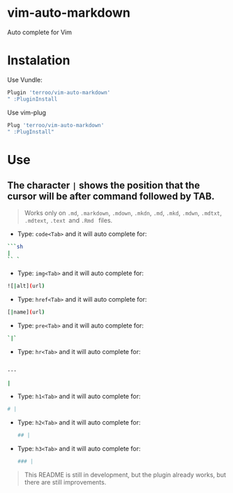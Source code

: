 # vim-auto-markdown
Auto complete for Vim

# Instalation
Use Vundle:
```sh
Plugin 'terroo/vim-auto-markdown'
" :PluginInstall
```

Use vim-plug

```sh
Plug 'terroo/vim-auto-markdown'
" :PlugInstall"
```

# Use
## The character `|` shows the position that the cursor will be after command followed by TAB.
> Works only on `.md`, `.markdown`, `.mdown`, `.mkdn`, `.md`, `.mkd`, `.mdwn`, `.mdtxt`, `.mdtext`, `.text `and `.Rmd ` files.

+ Type: `code<Tab>` and it will auto complete for:
```sh
```sh
|
`` `

```

+ Type: `img<Tab>` and it will auto complete for:
```sh
![|alt](url)
```
+ Type: `href<Tab>` and it will auto complete for:
```sh
[|name](url)
```
+ Type: `pre<Tab>` and it will auto complete for:
```sh
`|`
```
+ Type: `hr<Tab>` and it will auto complete for:
```sh

---

|
```
+ Type: `h1<Tab>` and it will auto complete for:
```sh
# |
```
+ Type: `h2<Tab>` and it will auto complete for:
    ```sh
    ## |
    ```

+ Type: `h3<Tab>` and it will auto complete for:
    ```sh
    ### |
    ```
> This README is still in development, but the plugin already works, but there are still improvements.
